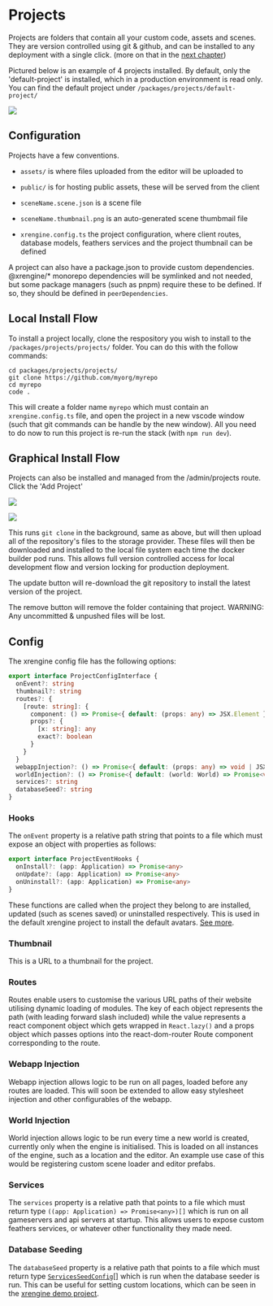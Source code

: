 # Projects

Projects are folders that contain all your custom code, assets and scenes. They are version controlled using git & github, and can be installed to any deployment with a single click. (more on that in the [next chapter](./04-editor-scenes-locations.md))

Pictured below is an example of 4 projects installed. By default, only the 'default-project' is installed, which in a production environment is read only. You can find the default project under `/packages/projects/default-project/`

![](./images/03-projects-folder.png)

## Configuration

Projects have a few conventions.

- `assets/` is where files uploaded from the editor will be uploaded to

- `public/` is for hosting public assets, these will be served from the client 

- `sceneName.scene.json` is a scene file

- `sceneName.thumbnail.png` is an auto-generated scene thumbmail file

- `xrengine.config.ts` the project configuration, where client routes, database models, feathers services and the project thumbnail can be defined

A project can also have a package.json to provide custom dependencies. @xrengine/* monorepo dependencies will be symlinked and not needed, but some package managers (such as pnpm) require these to be defined. If so, they should be defined in `peerDependencies`.

## Local Install Flow

To install a project locally, clone the respository you wish to install to the `/packages/projects/projects/` folder. You can do this with the follow commands:

```
cd packages/projects/projects/
git clone https://github.com/myorg/myrepo
cd myrepo 
code .
```

This will create a folder name `myrepo` which must contain an `xrengine.config.ts` file, and open the project in a new vscode window (such that git commands can be handle by the new window). All you need to do now to run this project is re-run the stack (with `npm run dev`).


## Graphical Install Flow

Projects can also be installed and managed from the /admin/projects route. Click the 'Add Project' 

![](./images/03-projects-admin-install-new.png)

![](./images/03-projects-admin.png)

This runs `git clone` in the background, same as above, but will then upload all of the repository's files to the storage provider. These files will then be downloaded and installed to the local file system each time the docker builder pod runs. This allows full version controlled access for local development flow and version locking for production deployment.

The update button will re-download the git repository to install the latest version of the project.

The remove button will remove the folder containing that project. WARNING: Any uncommitted & unpushed files will be lost.

## Config

The xrengine config file has the following options:
```ts
export interface ProjectConfigInterface {
  onEvent?: string
  thumbnail?: string
  routes?: {
    [route: string]: {
      component: () => Promise<{ default: (props: any) => JSX.Element }>
      props?: {
        [x: string]: any
        exact?: boolean
      }
    }
  }
  webappInjection?: () => Promise<{ default: (props: any) => void | JSX.Element }>
  worldInjection?: () => Promise<{ default: (world: World) => Promise<void> }>
  services?: string
  databaseSeed?: string
}
```

### Hooks
The `onEvent` property is a relative path string that points to a file which must expose an object with properties as follows:

```ts
export interface ProjectEventHooks {
  onInstall?: (app: Application) => Promise<any>
  onUpdate?: (app: Application) => Promise<any>
  onUninstall?: (app: Application) => Promise<any>
}
```

These functions are called when the project they belong to are installed, updated (such as scenes saved) or uninstalled respectively. This is used in the default xrengine project to install the default avatars. [See more](../packages/projects/default-project/projectEventHooks.ts).

### Thumbnail

This is a URL to a thumbnail for the project.

### Routes

Routes enable users to customise the various URL paths of their website utilising dynamic loading of modules. The key of each object represents the path (with leading forward slash included) while the value represents a react component object which gets wrapped in `React.lazy()` and a props object which passes options into the react-dom-router Route component corresponding to the route.

### Webapp Injection
Webapp injection allows logic to be run on all pages, loaded before any routes are loaded. This will soon be extended to allow easy stylesheet injection and other configurables of the webapp.

### World Injection

World injection allows logic to be run every time a new world is created, currently only when the engine is initialised. This is loaded on all instances of the engine, such as a location and the editor. An example use case of this would be registering custom scene loader and editor prefabs.

### Services

The `services` property is a relative path that points to a file which must return type `((app: Application) => Promise<any>)[]` which is run on all gameservers and api servers at startup. This allows users to expose custom feathers services, or whatever other functionality they made need.

### Database Seeding

The `databaseSeed` property is a relative path that points to a file which must return type [`ServicesSeedConfig`[]](../packages/common/src/interfaces/ServicesSeedConfig.ts) which is run when the database seeder is run. This can be useful for setting custom locations, which can be seen in the [xrengine demo project](https://github.com/XRFoundation/demo-xrengine-project).
